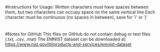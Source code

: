 #Instructions for Usage:
Written characters must have spaces between them, but two characters can occupy space on the same vertical line
Each character must be continuous (no spaces in between), save for 'i' or 'j'

#

#Notes for GitHub
This files on GitHub do not contain debug or test files (.txt, .csv, .mat)
The EMNIST dataset can be downloaded at: https://www.nist.gov/itl/products-and-services/emnist-dataset